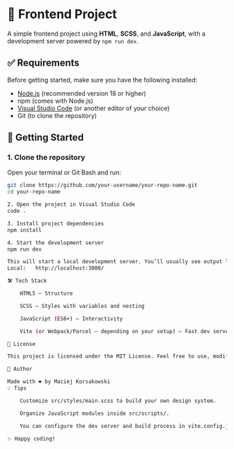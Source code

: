 # 🚀 Frontend Project

A simple frontend project using **HTML**, **SCSS**, and **JavaScript**, with a development server powered by `npm run dev`.

## ✅ Requirements

Before getting started, make sure you have the following installed:

- [Node.js](https://nodejs.org/) (recommended version 18 or higher)
- npm (comes with Node.js)
- [Visual Studio Code](https://code.visualstudio.com/) (or another editor of your choice)
- Git (to clone the repository)

## 🧰 Getting Started

### 1. Clone the repository

Open your terminal or Git Bash and run:

```bash
git clone https://github.com/your-username/your-repo-name.git
cd your-repo-name

2. Open the project in Visual Studio Code
code .

3. Install project dependencies
npm install

4. Start the development server
npm run dev

This will start a local development server. You’ll usually see output like this:
Local:   http://localhost:3000/

🛠️ Tech Stack

    HTML5 — Structure

    SCSS — Styles with variables and nesting

    JavaScript (ES6+) — Interactivity

    Vite (or Webpack/Parcel — depending on your setup) — Fast dev server and bundling

📄 License

This project is licensed under the MIT License. Feel free to use, modify, and distribute it.

🙌 Author

Made with ❤️ by Maciej Korsakowski
💡 Tips

    Customize src/styles/main.scss to build your own design system.

    Organize JavaScript modules inside src/scripts/.

    You can configure the dev server and build process in vite.config.js (or equivalent config).

✨ Happy coding!